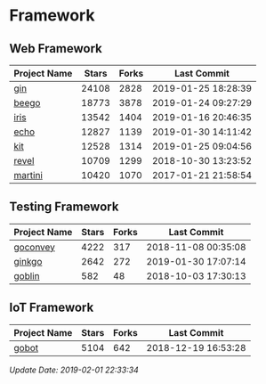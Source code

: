 # Framework

## Web Framework

| Project Name | Stars | Forks | Last Commit |
| ------------ | ----- | ----- | ----------- |
| [gin](https://github.com/gin-gonic/gin) | 24108 | 2828 | 2019-01-25 18:28:39 |
| [beego](https://github.com/astaxie/beego) | 18773 | 3878 | 2019-01-24 09:27:29 |
| [iris](https://github.com/kataras/iris) | 13542 | 1404 | 2019-01-16 20:46:35 |
| [echo](https://github.com/labstack/echo) | 12827 | 1139 | 2019-01-30 14:11:42 |
| [kit](https://github.com/go-kit/kit) | 12528 | 1314 | 2019-01-25 09:04:56 |
| [revel](https://github.com/revel/revel) | 10709 | 1299 | 2018-10-30 13:23:52 |
| [martini](https://github.com/go-martini/martini) | 10420 | 1070 | 2017-01-21 21:58:54 |

## Testing Framework

| Project Name | Stars | Forks | Last Commit |
| ------------ | ----- | ----- | ----------- |
| [goconvey](https://github.com/smartystreets/goconvey) | 4222 | 317 | 2018-11-08 00:35:08 |
| [ginkgo](https://github.com/onsi/ginkgo) | 2642 | 272 | 2019-01-30 17:07:14 |
| [goblin](https://github.com/franela/goblin) | 582 | 48 | 2018-10-03 17:30:13 |

## IoT Framework

| Project Name | Stars | Forks | Last Commit |
| ------------ | ----- | ----- | ----------- |
| [gobot](https://github.com/hybridgroup/gobot) | 5104 | 642 | 2018-12-19 16:53:28 |

*Update Date: 2019-02-01 22:33:34*